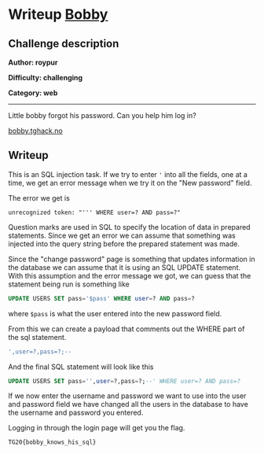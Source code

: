 # Writeup [Bobby](README.md)

## Challenge description
**Author: roypur**

**Difficulty: challenging**

**Category: web**

---

Little bobby forgot his password. Can you help him log in?

[bobby.tghack.no](https://bobby.tghack.no)

## Writeup

This is an SQL injection task.
If we try to enter `'` into all the fields, one at a time,
we get an error message when we try it on the "New password" field.

The error we get is

```
unrecognized token: "''' WHERE user=? AND pass=?"
```

Question marks are used in SQL to specify the location of data in prepared statements.
Since we get an error we can assume that something was injected into the query string 
before the prepared statement was made.

Since the "change password" page is something that updates information in the database
we can assume that it is using an SQL UPDATE statement.
With this assumption and the error message we got, we can guess that the statement being run is something like

```sql
UPDATE USERS SET pass='$pass' WHERE user=? AND pass=?
```

where `$pass` is what the user entered into the new password field.

From this we can create a payload that comments out the WHERE part
of the sql statement.

```sql
',user=?,pass=?;--
```

And the final SQL statement will look like this

```sql
UPDATE USERS SET pass='',user=?,pass=?;--' WHERE user=? AND pass=?
```

If we now enter the username and password we want to use into the
user and password field we have changed all the users in the database to have the username and password
you entered.

Logging in through the login page will get you the flag.

```
TG20{bobby_knows_his_sql}
```
